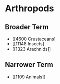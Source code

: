 # Arthropods  

## Broader Term

- [[4600 Crustaceans]
- [[11148 Insects]
- [[1323 Arachnids]]  

## Narrower Term

- [[1109 Animals]]  

